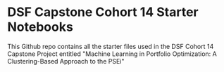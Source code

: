 # DSF Capstone Cohort 14 Starter Notebooks

This Github repo contains all the starter files used in the DSF Cohort 14 Capstone Project entitled "Machine Learning in Portfolio Optimization: A Clustering-Based Approach to the PSEi"
